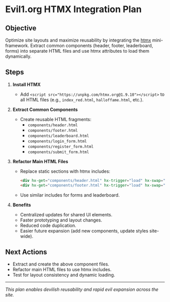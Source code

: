 # Evil1.org HTMX Integration Plan

## Objective
Optimize site layouts and maximize reusability by integrating the [htmx](https://htmx.org/) mini-framework. Extract common components (header, footer, leaderboard, forms) into separate HTML files and use htmx attributes to load them dynamically.

## Steps

1. **Install HTMX**
   - Add `<script src="https://unpkg.com/htmx.org@1.9.10"></script>` to all HTML files (e.g., `index_red.html`, `halloffame.html`, etc.).

2. **Extract Common Components**
   - Create reusable HTML fragments:
     - `components/header.html`
     - `components/footer.html`
     - `components/leaderboard.html`
     - `components/login_form.html`
     - `components/register_form.html`
     - `components/submit_form.html`

3. **Refactor Main HTML Files**
   - Replace static sections with htmx includes:
     ```html
     <div hx-get="components/header.html" hx-trigger="load" hx-swap="outerHTML"></div>
     <div hx-get="components/footer.html" hx-trigger="load" hx-swap="outerHTML"></div>
     ```
   - Use similar includes for forms and leaderboard.

4. **Benefits**
   - Centralized updates for shared UI elements.
   - Faster prototyping and layout changes.
   - Reduced code duplication.
   - Easier future expansion (add new components, update styles site-wide).

## Next Actions
- Extract and create the above component files.
- Refactor main HTML files to use htmx includes.
- Test for layout consistency and dynamic loading.

---
*This plan enables devilish reusability and rapid evil expansion across the site.*
